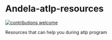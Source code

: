 # Andela-atlp-resources

[![contributions welcome](https://img.shields.io/badge/contributions-welcome-brightgreen.svg?style=flat)](./CONTRIBUTING.md)

Resources that can help you during atlp program
